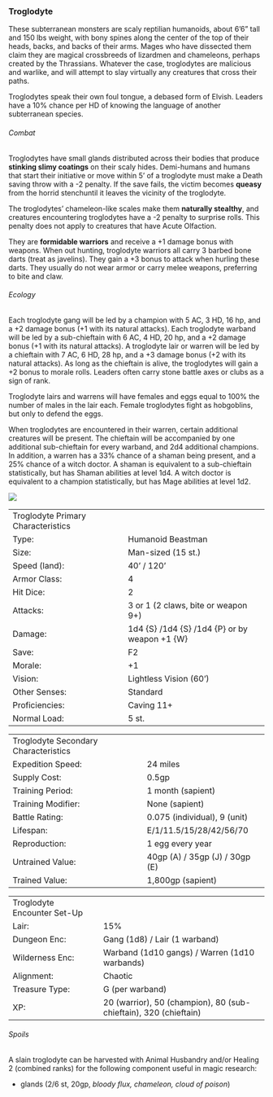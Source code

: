 ### Troglodyte

These subterranean monsters are scaly reptilian humanoids, about 6’6” tall and 150 lbs weight, with bony spines along the center of the top of their heads, backs, and backs of their arms. Mages who have dissected them claim they are magical crossbreeds of lizardmen and chameleons, perhaps created by the Thrassians. Whatever the case, troglodytes are malicious and warlike, and will attempt to slay virtually any creatures that cross their paths.

Troglodytes speak their own foul tongue, a debased form of Elvish. Leaders have a 10% chance per HD of knowing the language of another subterranean species.

###### Combat

Troglodytes have small glands distributed across their bodies that produce **stinking slimy coatings** on their scaly hides. Demi-humans and humans that start their initiative or move within 5’ of a troglodyte must make a Death saving throw with a -2 penalty. If the save fails, the victim becomes **queasy** from the horrid stenchuntil it leaves the vicinity of the troglodyte.

The troglodytes’ chameleon-like scales make them **naturally stealthy**, and creatures encountering troglodytes have a -2 penalty to surprise rolls. This penalty does not apply to creatures that have Acute Olfaction.

They are **formidable warriors** and receive a +1 damage bonus with weapons. When out hunting, troglodyte warriors all carry 3 barbed bone darts (treat as javelins). They gain a +3 bonus to attack when hurling these darts. They usually do not wear armor or carry melee weapons, preferring to bite and claw.

###### Ecology

Each troglodyte gang will be led by a champion with 5 AC, 3 HD, 16 hp, and a +2 damage bonus (+1 with its natural attacks). Each troglodyte warband will be led by a sub-chieftain with 6 AC, 4 HD, 20 hp, and a +2 damage bonus (+1 with its natural attacks). A troglodyte lair or warren will be led by a chieftain with 7 AC, 6 HD, 28 hp, and a +3 damage bonus (+2 with its natural attacks). As long as the chieftain is alive, the troglodytes will gain a +2 bonus to morale rolls. Leaders often carry stone battle axes or clubs as a sign of rank.

Troglodyte lairs and warrens will have females and eggs equal to 100% the number of males in the lair each. Female troglodytes fight as hobgoblins, but only to defend the eggs.

When troglodytes are encountered in their warren, certain additional creatures will be present. The chieftain will be accompanied by one additional sub-chieftain for every warband, and 2d4 additional champions. In addition, a warren has a 33% chance of a shaman being present, and a 25% chance of a witch doctor. A shaman is equivalent to a sub-chieftain statistically, but has Shaman abilities at level 1d4. A witch doctor is equivalent to a champion statistically, but has Mage abilities at level 1d2.

![](data:image/png;base64...)

|  |  |
| --- | --- |
| Troglodyte Primary Characteristics | |
| Type: | Humanoid Beastman |
| Size: | Man-sized (15 st.) |
| Speed (land): | 40’ / 120’ |
| Armor Class: | 4 |
| Hit Dice: | 2 |
| Attacks: | 3 or 1 (2 claws, bite or weapon 9+) |
| Damage: | 1d4 {S} /1d4 {S} /1d4 {P} or  by weapon +1 {W} |
| Save: | F2 |
| Morale: | +1 |
| Vision: | Lightless Vision (60’) |
| Other Senses: | Standard |
| Proficiencies: | Caving 11+ |
| Normal Load: | 5 st. |

|  |  |
| --- | --- |
| Troglodyte Secondary Characteristics | |
| Expedition Speed: | 24 miles |
| Supply Cost: | 0.5gp |
| Training Period: | 1 month (sapient) |
| Training Modifier: | None (sapient) |
| Battle Rating: | 0.075 (individual), 9 (unit) |
| Lifespan: | E/1/11.5/15/28/42/56/70 |
| Reproduction: | 1 egg every year |
| Untrained Value: | 40gp (A) / 35gp (J) / 30gp (E) |
| Trained Value: | 1,800gp (sapient) |

|  |  |
| --- | --- |
| Troglodyte Encounter Set-Up | |
| Lair: | 15% |
| Dungeon Enc: | Gang (1d8) / Lair (1 warband) |
| Wilderness Enc: | Warband (1d10 gangs) /  Warren (1d10 warbands) |
| Alignment: | Chaotic |
| Treasure Type: | G (per warband) |
| XP: | 20 (warrior), 50 (champion), 80 (sub-chieftain), 320 (chieftain) |

###### Spoils

A slain troglodyte can be harvested with Animal Husbandry and/or Healing 2 (combined ranks) for the following component useful in magic research:

* glands (2/6 st, 20gp, *bloody flux, chameleon, cloud of poison*)
